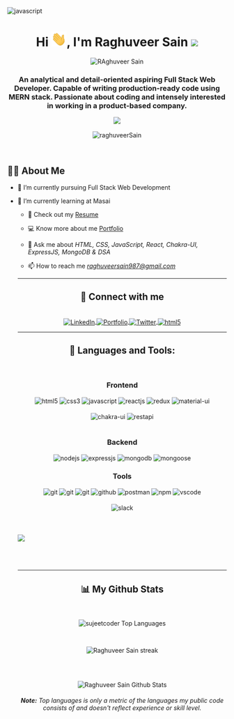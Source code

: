 
<img src="https://raw.githubusercontent.com/abhisheknaiidu/abhisheknaiidu/master/code.gif" alt="javascript" width="100%" height="350"/>
      
      
   <h1 align="center">Hi <img src="https://raw.githubusercontent.com/ABSphreak/ABSphreak/master/gifs/Hi.gif" width="35">, I'm Raghuveer Sain <img src="https://camo.githubusercontent.com/d3359cb00ab0b5ed8f2e1fe3fceb4fbaf3b614340f8c0db99c17b9f50b351770/68747470733a2f2f656d6f6a69732e736c61636b6d6f6a69732e636f6d2f656d6f6a69732f696d616765732f313533313834393433302f343234362f626c6f622d73756e676c61737365732e6769663f31353331383439343330" width="32"/></h1>
      
   <p align="center"> <img src="https://komarev.com/ghpvc/?username=sainRaghuveer&label=Profile%20views&color=9130c2&style=flat" alt="RAghuveer Sain" /> </p>
      
   <h3 align="center">An analytical and detail-oriented aspiring
Full Stack Web Developer. Capable of
writing production-ready code using
MERN stack. Passionate about coding
and intensely interested in working in a
product-based company.
</h3>
      
   
      
   <p align="center" color:"red">
     <a href="https://github.com/DenverCoder1/readme-typing-svg">
          <img src="https://readme-typing-svg.demolab.com/?lines=hi! My self Raghuveer Sain 🏽; I am a Full-stack%20web%20developer 🏻‍💻; interested in Coding 🏃‍♂️♂️;Curious%20to%20learn%20new%20things !&font=Fira%20Code&center=true&width=440&height=45&color=#37bcf7&vCenter=true&size=22&pause=1000"></a>
      </p>
      

 
<p align="center"><img src="https://github-profile-trophy.vercel.app/?username=sainRaghuveer" alt="raghuveerSain" /> </p>
</br>

  
      
   ## 🙋‍♂️ About Me
      
   - 🔭 I’m currently pursuing Full Stack Web Development
      
   - 🌱 I’m currently learning at Masai
      
      - 📄 Check out my <a href="https://drive.google.com/file/d/1_f8LWL7KmCxpgoGNpeX3qJAvY29UU6We/view?usp=share_link" target="_blank" >Resume</a>
      
      - 💻 Know more about me <a href="https://sainRaghuveer.github.io" target="_blank"  >Portfolio</a>
      
      - 💬 Ask me about *HTML, CSS, JavaScript, React, Chakra-UI, ExpressJS, MongoDB & DSA*
      
      - 📫 How to reach me *raghuveersain987@gmail.com*
      
      
      <hr />
      
      
      <h2 align="center">📱 Connect with me</h2>
      <br />
     <div align="center" >
      
     <a href="https://www.linkedin.com/in/raghuveer-sain-8a15641b8/" target="_blank">
     <img src="https://img.shields.io/badge/LinkedIn-0077B5?style=for-the-badge&logo=linkedin&logoColor=white" align="center" alt="LinkedIn"> </a>
      
      <a href="https://sainRaghuveer.github.io" target="_blank">
     <img src="https://img.shields.io/badge/Portfolio-18A303?style=for-the-badge&logo=ionic&logoColor=white" align="center" alt="Portfolio"> </a>
      
      <a href="#" target="_blank">
     <img src="https://img.shields.io/badge/Twitter-0077B5?style=for-the-badge&logo=twitter&logoColor=white" align="center" alt="Twitter"> </a>
      
      <a title="Raghuveer Sain" href="mailto:raghuveersain987@gmail.com" target="_blank">
     <img src="https://img.shields.io/badge/Gmail-D14836?style=for-the-badge&logo=gmail&logoColor=white" align="center" alt="html5"> </a>
     
     </div>
      
      <hr />
      
      
      <h2 align="center">🚀 Languages and Tools:</h2>
      <br/>
      <div align="center">
       
       <div align="center"><h3 align="center">Frontend</h3>
      <img src="https://img.shields.io/badge/html5-%23E34F26.svg?style=for-the-badge&logo=html5&logoColor=white" align="center" alt="html5">
      <img src = "https://img.shields.io/badge/css3-%231572B6.svg?style=for-the-badge&logo=css3&logoColor=white" align="center" alt="css3">
      <img src ="https://img.shields.io/badge/javascript-%23323330.svg?style=for-the-badge&logo=javascript&logoColor=%23F7DF1E" align="center" alt="javascript">
      <img src="https://img.shields.io/badge/React-20232A?style=for-the-badge&logo=react&logoColor=61DAFB"  align="center" alt="reactjs" />
      <img src="https://img.shields.io/badge/Redux-593D88?style=for-the-badge&logo=redux&logoColor=white"  align="center" alt="redux" />
      <img src="https://img.shields.io/badge/DOM-007FFF?style=for-the-badge&logo=DOM&logoColor=white"  align="center" alt="material-ui"/>
      <br/>
      <br/>
        <img src = "https://img.shields.io/badge/chakra ui-%234ED1C5.svg?style=for-the-badge&logo=chakraui&logoColor=white" align="center" alt="chakra-ui"/>
        <img src="https://img.shields.io/badge/rest api-%23000000.svg?style=for-the-badge&logo=flask&logoColor=white" align="center" alt="restapi"/>
        
      </div>
       <br/>
        <div align="center"><h3 align="center">Backend</h3> 
      <img src="https://img.shields.io/badge/Node.js-339933?style=for-the-badge&logo=nodedotjs&logoColor=white" align="center" alt="nodejs" />
      <img src="https://img.shields.io/badge/Express.js-000000?style=for-the-badge&logo=express&logoColor=white" align="center" alt="expressjs"/>
      <img src="https://img.shields.io/badge/MongoDB-4EA94B?style=for-the-badge&logo=mongodb&logoColor=white" align="center" alt="mongodb"/>
      <img src="https://img.shields.io/badge/mongoose-%2300f.svg?style=for-the-badge&logo=fastify&logoColor=white" align="center" alt="mongoose"/>
       </div>
        
        <div align="center"><h3 align="center">Tools</h3> 
         <img src="https://img.shields.io/badge/heroku-%23430098.svg?style=for-the-badge&logo=heroku&logoColor=white" align="center" alt="git"/>
         <img src="https://img.shields.io/badge/netlify-%23000000.svg?style=for-the-badge&logo=netlify&logoColor=#00C7B7" align="center" alt="git"/>
         <img src="https://img.shields.io/badge/vercel-%23000000.svg?style=for-the-badge&logo=vercel&logoColor=whit" align="center" alt="git"/>
      <img src="https://img.shields.io/badge/GitHub-100000?style=for-the-badge&logo=github&logoColor=white"  align="center" alt="github"/>
      <img src ="https://img.shields.io/badge/Postman-FF6C37?style=for-the-badge&logo=postman&logoColor=white" align="center" alt="postman">
      <img src = "https://img.shields.io/badge/NPM-%23000000.svg?style=for-the-badge&logo=npm&logoColor=white" align="center" alt="npm">
         <img src="https://img.shields.io/badge/Visual%20Studio-5C2D91.svg?style=for-the-badge&logo=visual-studio&logoColor=white"  align="center" alt="vscode"/>
         <br/>
      <br/>
         <img src="https://img.shields.io/badge/Slack-4A154B?style=for-the-badge&logo=slack&logoColor=white" align="center" alt="slack"/>
       </div>
      </div>
      
      <br/>
       <br/>
      <br/>
      <img src="https://user-images.githubusercontent.com/82999542/132934744-131c1891-4a4f-4e88-a64a-36720ad7470b.png" align="center">
      
      <br />
      <br />
      <br/>
      
      
      
      <br/>
      
      
      <hr />
      
      
      <h2 align="center">📊 My Github Stats</h2>
         <br/>   
          <p align="center">      
        <img alt="sujeetcoder Top Languages" src="https://github-readme-stats.vercel.app/api/top-langs/?username=sainRaghuveer&langs_count=8&count_private=true&layout=compact&theme=react&hide_border=true&bg_color=0D1117" />
            </p>      
           <br/>
         <p align="center">
              <img title="🔥 Get streak stats for your profile at git.io/streak-stats" alt="Raghuveer Sain streak" src="https://github-readme-streak-stats.herokuapp.com/?user=sainRaghuveer&hide_border=true&theme=react&hide_border=true&bg_color=0D1117"/>
        </p>                                                                                                                                              
      
        <br/>
        <br/>
           <p align="center">                                                                                                 
          <img alt="Raghuveer Sain Github Stats" src="https://github-readme-stats.vercel.app/api?username=sainRaghuveer&show_icons=true&locale=en&theme=react&hide_border=true&bg_color=0D1117" />
          </p>                                                                 
       <h6 align="center"> <b>Note:</b> Top languages is only a metric of the languages my public code consists of and doesn't reflect experience or skill level.</h6>
      
      
      <br/>
      <br/>
      
     
      <br/>
      <br/>
      <br/>
